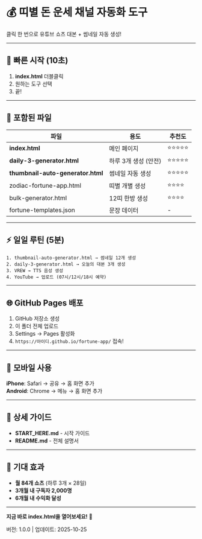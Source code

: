 # 💰 띠별 돈 운세 채널 자동화 도구

클릭 한 번으로 유튜브 쇼츠 대본 + 썸네일 자동 생성!

---

## 🎯 빠른 시작 (10초)

1. **index.html** 더블클릭
2. 원하는 도구 선택
3. 끝!

---

## 📂 포함된 파일

| 파일 | 용도 | 추천도 |
|------|------|--------|
| **index.html** | 메인 페이지 | ⭐⭐⭐⭐⭐ |
| **daily-3-generator.html** | 하루 3개 생성 (안전) | ⭐⭐⭐⭐⭐ |
| **thumbnail-auto-generator.html** | 썸네일 자동 생성 | ⭐⭐⭐⭐⭐ |
| zodiac-fortune-app.html | 띠별 개별 생성 | ⭐⭐⭐⭐ |
| bulk-generator.html | 12띠 한방 생성 | ⭐⭐⭐⭐ |
| fortune-templates.json | 문장 데이터 | - |

---

## ⚡ 일일 루틴 (5분)

```
1. thumbnail-auto-generator.html → 썸네일 12개 생성
2. daily-3-generator.html → 오늘의 대본 3개 생성
3. VREW → TTS 음성 생성
4. YouTube → 업로드 (07시/12시/18시 예약)
```

---

## 🌐 GitHub Pages 배포

1. GitHub 저장소 생성
2. 이 폴더 전체 업로드
3. Settings → Pages 활성화
4. `https://아이디.github.io/fortune-app/` 접속!

---

## 📱 모바일 사용

**iPhone**: Safari → 공유 → 홈 화면 추가  
**Android**: Chrome → 메뉴 → 홈 화면 추가

---

## 📖 상세 가이드

- **START_HERE.md** - 시작 가이드
- **README.md** - 전체 설명서

---

## 🎉 기대 효과

- **월 84개 쇼츠** (하루 3개 × 28일)
- **3개월 내 구독자 2,000명**
- **6개월 내 수익화 달성**

---

**지금 바로 index.html을 열어보세요!** 🚀

버전: 1.0.0 | 업데이트: 2025-10-25
